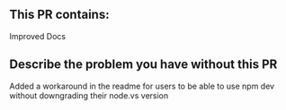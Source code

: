 <!-- REMOVE EVERYTHING WRITTEN IN UPPERCASE -->

## This PR contains:
Improved Docs

## Describe the problem you have without this PR
Added a workaround in the readme for users to be able to use npm dev without downgrading their node.vs version
